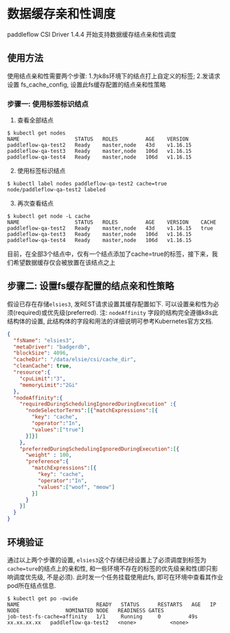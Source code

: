 # 数据缓存亲和性调度
paddleflow CSI Driver 1.4.4 开始支持数据缓存结点亲和性调度
## 使用方法
使用结点亲和性需要两个步骤: 1.为k8s环境下的结点打上自定义的标签; 2.发请求设置 fs_cache_config, 设置此fs缓存配置的结点亲和性策略
### 步骤一: 使用标签标识结点
1. 查看全部结点
```shell
$ kubectl get nodes
NAME                  STATUS   ROLES         AGE    VERSION
paddleflow-qa-test2   Ready    master,node   43d    v1.16.15
paddleflow-qa-test3   Ready    master,node   106d   v1.16.15
paddleflow-qa-test4   Ready    master,node   106d   v1.16.15
```
2. 使用标签标识结点
```shell
$ kubectl label nodes paddleflow-qa-test2 cache=true
node/paddleflow-qa-test2 labeled
```
3. 再次查看结点
```shell
$ kubectl get node -L cache
NAME                  STATUS   ROLES         AGE    VERSION    CACHE
paddleflow-qa-test2   Ready    master,node   43d    v1.16.15   true
paddleflow-qa-test3   Ready    master,node   106d   v1.16.15
paddleflow-qa-test4   Ready    master,node   106d   v1.16.15
```
目前，在全部3个结点中，仅有一个结点添加了cache=true的标签，接下来，我们希望数据缓存仅会被放置在该结点之上

## 步骤二: 设置fs缓存配置的结点亲和性策略

假设已存在存储```elsies3```, 发REST请求设置其缓存配置如下. 可以设置亲和性为必须(required)或优先级(preferred).
注: ```nodeAffinity``` 字段的结构完全遵循k8s此结构体的设置, 此结构体的字段和用法的详细说明可参考Kubernetes官方文档.

```json
{
  "fsName": "elsies3",
  "metaDriver": "badgerdb",
  "blockSize": 4096,
  "cacheDir": "/data/elsie/csi/cache_dir",
  "cleanCache": true,
  "resource":{
    "cpuLimit":"3",
    "memoryLimit":"2Gi"
  },
  "nodeAffinity":{
    "requiredDuringSchedulingIgnoredDuringExecution" :{
      "nodeSelectorTerms":[{"matchExpressions":[{
        "key": "cache",
        "operator":"In",
        "values":["true"]
      }]}]
    },
    "preferredDuringSchedulingIgnoredDuringExecution":[{
      "weight" : 100,
      "preference":{
        "matchExpressions":[{
          "key": "cache",
          "operator":"In",
          "values":["woof", "meow"]
        }]
      }
    }]
  }
}
```
## 环境验证
通过以上两个步骤的设置, ```elsies3```这个存储已经设置上了必须调度到标签为```cache=ture```的结点上的亲和性, 和一些环境不存在的标签的优先级亲和性(即只影响调度优先级, 不是必须).
此时发一个任务挂载使用此fs, 即可在环境中查看其作业pod所在结点信息.
```shell
$ kubectl get po -owide
NAME                         READY   STATUS      RESTARTS   AGE   IP              NODE               NOMINATED NODE   READINESS GATES
job-test-fs-cache=affinity   1/1     Running     0         49s   xx.xx.xx.xx   paddleflow-qa-test2   <none>           <none>
````